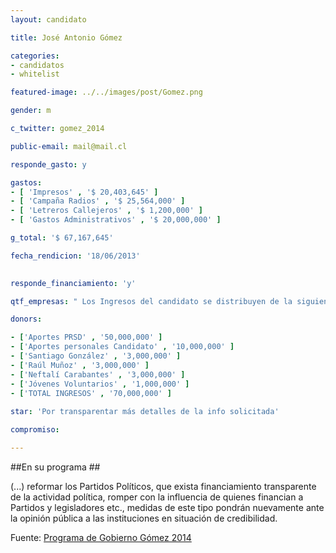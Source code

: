 ```yaml
---
layout: candidato

title: José Antonio Gómez

categories: 
- candidatos
- whitelist

featured-image: ../../images/post/Gomez.png

gender: m

c_twitter: gomez_2014

public-email: mail@mail.cl

responde_gasto: y

gastos:
- [ 'Impresos' , '$ 20,403,645' ]
- [ 'Campaña Radios' , '$ 25,564,000' ]
- [ 'Letreros Callejeros' , '$ 1,200,000' ]
- [ 'Gastos Administrativos' , '$ 20,000,000' ]

g_total: '$ 67,167,645'

fecha_rendicion: '18/06/2013'

 
responde_financiamiento: 'y'

qtf_empresas: " Los Ingresos del candidato se distribuyen de la siguiente forma:"

donors:

- ['Aportes PRSD' , '50,000,000' ]
- ['Aportes personales Candidato' , '10,000,000' ]
- ['Santiago González' , '3,000,000' ]
- ['Raúl Muñoz' , '3,000,000' ]
- ['Neftalí Carabantes' , '3,000,000' ]
- ['Jóvenes Voluntarios' , '1,000,000' ]
- ['TOTAL INGRESOS' , '70,000,000' ]
 
star: 'Por transparentar más detalles de la info solicitada'

compromiso:

---
```


##En su programa ##

(...) reformar los Partidos Políticos, que exista financiamiento transparente de la actividad política, romper con la influencia de quienes financian a Partidos y legisladores etc., medidas de este tipo pondrán nuevamente ante la opinión pública a las instituciones en situación de credibilidad.

Fuente: <a href="http://www.gomez2014.cl/programa/" target='_blank'>Programa de Gobierno Gómez 2014</a><!-- [Programa de Gobierno Gómez 2014][prog] --> 



[prog]:http://www.gomez2014.cl/programa/
